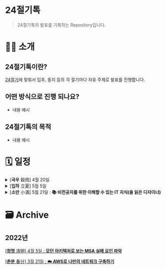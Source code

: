 # 24절기톡

> 24절기톡의 발표를 기록하는 Repository입니다.

# 👋🏻 소개

## 24절기톡이란?

[24절기](https://terms.naver.com/entry.naver?docId=1135069&cid=40942&categoryId=32286)에 맞춰서 입추, 동지 등의 각 절기마다 자유 주제로 발표를 진행합니다.

## 어떤 방식으로 진행 되나요?

- 내용 예시

## 24절기톡의 목적

- 내용 예시

# 🗓 일정

<details>
<summary>[<strong>곡우</strong> 穀雨] 4월 20일</summary>

**주제: npm, 어디까지 알아봤니?**

> 📆 : 4월 20일 수요일 | 20:00 ~ 21:00

> 🗣 : Dudo\_이정우 [@leejw0803](https://github.com/leejw0803)

> 📍 : 마로마브 회의실

</details>
<details>
<summary>[<strong>입하</strong> 立夏] 5월 5일</summary>
</details>
<details>
<summary>[<strong>소만</strong> 小滿] 5월 21일 : <strong>📚 비전공자를 위한 이해할 수 있는 IT 지식(을 읽은 디자이너)</strong></summary>

> 📆 : 5월 21일 수요일 | 20:00 ~ 21:00

> 🗣 : Kaya\_이미리 [@2double_m](https://www.instagram.com/2double_m)

> 📍 :

</details>

# 🗃 Archive

## 2022년

[[<strong>청명</strong> 淸明] 4월 5일 : <strong>모던 아키텍처로 보는 MSA 실패 요인 파악</strong>](https://github.com/24Seasons/talk/blob/main/contents/210405-kate/README.md)

[[<strong>춘분</strong> 春分] 3월 21일 : <strong>☁️ AWS로 나만의 네트워크 구축하기</strong>](https://github.com/24Seasons/talk/blob/main/contents/210321-danny/README.md)
